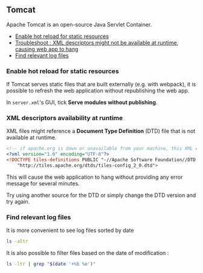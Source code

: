 ## Tomcat
Apache Tomcat is an open-source Java Servlet Container.

* [Enable hot reload for static resources](#enable-hot-reload-for-static-resources)
* [Troubleshoot : XML descriptors might not be available at runtime, causing web app to hang](#xml-descriptors-availability-at-runtime)
* [Find relevant log files](#find-relevant-log-files)

### Enable hot reload for static resources
If Tomcat serves static files that are built externally (e.g. with webpack), it is possible to refresh the web application without republishing the web app.

In `server.xml`'s GUI, tick **Serve modules without publishing**.


### XML descriptors availability at runtime
XML files might reference a **Document Type Definition** (DTD) file that is not available at runtime.

```xml
<!-- if apache.org is down or unavailable from your machine, this XML will never be loaded -->
<?xml version="1.0" encoding="UTF-8"?>
<!DOCTYPE tiles-definitions PUBLIC "-//Apache Software Foundation//DTD Tiles Configuration 2.0//EN"
	"http://tiles.apache.org/dtds/tiles-config_2_0.dtd">
```

This will cause the web application to hang without providing any error message for several minutes.

Try using another source for the DTD or simply change the DTD version and try again.

### Find relevant log files
It is more convenient to see log files sorted by date

```bash
ls -altr
```

It is also possible to filter files based on the date of modification :

```bash
ls -ltr | grep "$(date '+%b %e')"
```


